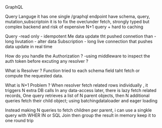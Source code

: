 GraphQL

Query Languge it has one single /graphql endpoint
have schema, query, mutation,subscriptoin 
it is to fix the over/under fetch, strongly typed 
but complex backend and risk of expensive N+1 query + hard to caching

Query -read only - idempotent
Me data update tht pushed connetion than - long livutation - alter data 
Subscription - long live connection that pushes data update in real time


How do you handle the Authorization ?
-using middleware to inspect the auth token before excuting any resolver ?


What is Resolver ?
Function tried to each schema field taht fetch or compute the requested data. 


What is N+1 Problem ? 
When resolver fetch related rows individually , it triggers N extra DB calls 
In any data-access later, there is lazy fetch related records,
One query retrieves a list of N parent objects, then N additional queries fetch their child object; 
using batchingdataloader and eager loading 

Instead making N queries to fetch children per parent, 
i can use a singkle query with WHER IN or SQL Join then group the result in memory
keep it to one round trip 